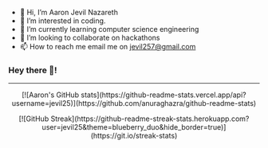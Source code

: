 - 👋 Hi, I’m Aaron Jevil Nazareth
- 👀 I’m interested in coding.
- 🌱 I’m currently learning computer science engineering
- 💞️ I’m looking to collaborate on hackathons
- 📫 How to reach me email me on jevil257@gmail.com


### Hey there 👋!

<hr>

<p align = "center">
  [![Aaron's GitHub stats](https://github-readme-stats.vercel.app/api?username=jevil25)](https://github.com/anuraghazra/github-readme-stats)
</p>
 <p align = "center">                                                                                                                         
    [![GitHub Streak](https://github-readme-streak-stats.herokuapp.com?user=jevil25&theme=blueberry_duo&hide_border=true)](https://git.io/streak-stats)
 </p>

<!---
jevil25/jevil25 is a ✨ special ✨ repository because its `README.md` (this file) appears on your GitHub profile.
You can click the Preview link to take a look at your changes.
--->
